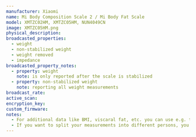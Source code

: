 ```yaml
---
manufacturer: Xiaomi
name: Mi Body Composition Scale 2 / Mi Body Fat Scale
model: XMTZC02HM, XMTZC05HM, NUN4049CN
image: XMTZC05HM.png
physical_description:
broadcasted_properties:
  - weight
  - non-stabilized weight
  - weight removed
  - impedance
broadcasted_property_notes:
  - property: weight
    note: is only reported after the scale is stabilized
  - property: non-stabilized weight
    note: reporting all weight measurements
broadcast_rate:
active_scan:
encryption_key:
custom_firmware:
notes:
  - For additional data like BMI, viscaral fat, etc. you can use e.g. the [bodymiscale](https://github.com/dckiller51/bodymiscale) custom integration.
  - If you want to split your measurements into different persons, you can use [this template sensor](https://community.home-assistant.io/t/integrating-xiaomi-mi-scale/9972/533)
---
```

